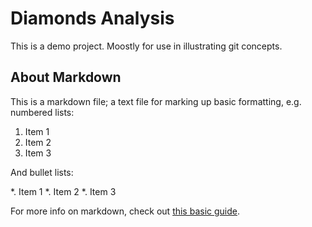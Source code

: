 # Diamonds Analysis

This is a demo project. Moostly for use in illustrating git concepts. 

## About Markdown

This is a markdown file; a text file for marking up basic formatting, e.g. numbered lists:

1. Item 1
2. Item 2
3. Item 3

And bullet lists:

*. Item 1
*. Item 2
*. Item 3

For more info on markdown, check out [this basic guide](https://www.markdownguide.org/basic-syntax/).